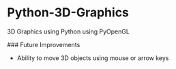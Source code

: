 # Python-3D-Graphics
3D Graphics using Python using PyOpenGL

### Future Improvements

* Ability to move 3D objects using mouse or arrow keys
